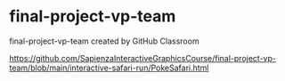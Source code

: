 # final-project-vp-team
final-project-vp-team created by GitHub Classroom

https://github.com/SapienzaInteractiveGraphicsCourse/final-project-vp-team/blob/main/interactive-safari-run/PokeSafari.html
